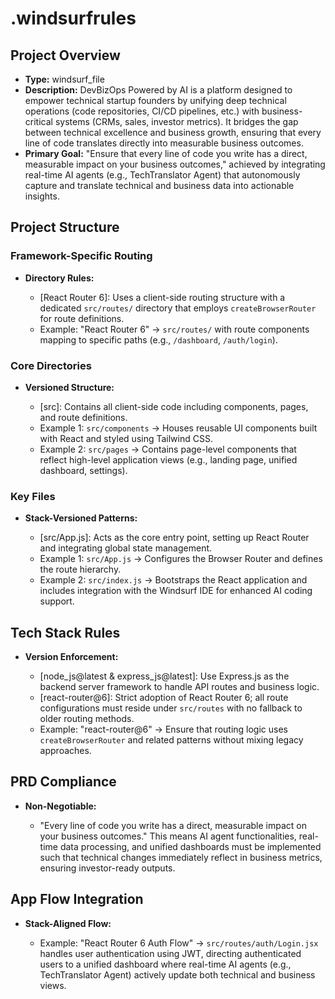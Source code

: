 # .windsurfrules

## Project Overview

*   **Type:** windsurf_file
*   **Description:** DevBizOps Powered by AI is a platform designed to empower technical startup founders by unifying deep technical operations (code repositories, CI/CD pipelines, etc.) with business-critical systems (CRMs, sales, investor metrics). It bridges the gap between technical excellence and business growth, ensuring that every line of code translates directly into measurable business outcomes.
*   **Primary Goal:** "Ensure that every line of code you write has a direct, measurable impact on your business outcomes," achieved by integrating real-time AI agents (e.g., TechTranslator Agent) that autonomously capture and translate technical and business data into actionable insights.

## Project Structure

### Framework-Specific Routing

*   **Directory Rules:**

    *   [React Router 6]: Uses a client-side routing structure with a dedicated `src/routes/` directory that employs `createBrowserRouter` for route definitions.
    *   Example: "React Router 6" → `src/routes/` with route components mapping to specific paths (e.g., `/dashboard`, `/auth/login`).

### Core Directories

*   **Versioned Structure:**

    *   [src]: Contains all client-side code including components, pages, and route definitions.
    *   Example 1: `src/components` → Houses reusable UI components built with React and styled using Tailwind CSS.
    *   Example 2: `src/pages` → Contains page-level components that reflect high-level application views (e.g., landing page, unified dashboard, settings).

### Key Files

*   **Stack-Versioned Patterns:**

    *   [src/App.js]: Acts as the core entry point, setting up React Router and integrating global state management.
    *   Example 1: `src/App.js` → Configures the Browser Router and defines the route hierarchy.
    *   Example 2: `src/index.js` → Bootstraps the React application and includes integration with the Windsurf IDE for enhanced AI coding support.

## Tech Stack Rules

*   **Version Enforcement:**

    *   [node_js@latest & express_js@latest]: Use Express.js as the backend server framework to handle API routes and business logic.
    *   [react-router@6]: Strict adoption of React Router 6; all route configurations must reside under `src/routes` with no fallback to older routing methods.
    *   Example: "react-router@6" → Ensure that routing logic uses `createBrowserRouter` and related patterns without mixing legacy approaches.

## PRD Compliance

*   **Non-Negotiable:**

    *   "Every line of code you write has a direct, measurable impact on your business outcomes." This means AI agent functionalities, real-time data processing, and unified dashboards must be implemented such that technical changes immediately reflect in business metrics, ensuring investor-ready outputs.

## App Flow Integration

*   **Stack-Aligned Flow:**

    *   Example: "React Router 6 Auth Flow" → `src/routes/auth/Login.jsx` handles user authentication using JWT, directing authenticated users to a unified dashboard where real-time AI agents (e.g., TechTranslator Agent) actively update both technical and business views.
